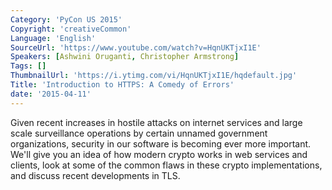```yaml
---
Category: 'PyCon US 2015'
Copyright: 'creativeCommon'
Language: 'English'
SourceUrl: 'https://www.youtube.com/watch?v=HqnUKTjxI1E'
Speakers: [Ashwini Oruganti, Christopher Armstrong]
Tags: []
ThumbnailUrl: 'https://i.ytimg.com/vi/HqnUKTjxI1E/hqdefault.jpg'
Title: 'Introduction to HTTPS: A Comedy of Errors'
date: '2015-04-11'
---
```

Given recent increases in hostile attacks on internet services and large scale surveillance operations by certain unnamed government organizations, security in our software is becoming ever more important. We'll give you an idea of how modern crypto works in web services and clients, look at some of the common flaws in these crypto implementations, and discuss recent developments in TLS.


